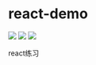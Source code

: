 # react-demo
![](https://img.shields.io/badge/language-react-red.svg)
![](https://img.shields.io/badge/license-MIT-blue.svg)
![](https://img.shields.io/badge/repo%20size-245kb-green.svg)


react练习
